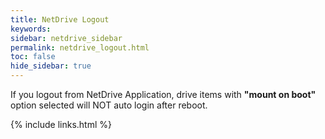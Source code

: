```yaml
---
title: NetDrive Logout
keywords:
sidebar: netdrive_sidebar
permalink: netdrive_logout.html
toc: false
hide_sidebar: true
---
```


If you logout from NetDrive Application, drive items with **"mount on boot"** option selected will NOT auto login after reboot.

{% include links.html %}

